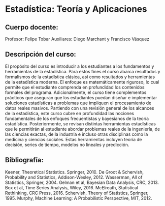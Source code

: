 # Estadística: Teoría y Aplicaciones

## Cuerpo docente:
Profesor: Felipe Tobar
Auxiliares: Diego Marchant y Francisco Vásquez


## Descripción del curso:
El propósito del curso es introducir a los estudiantes a los fundamentos y herramientas de la estadística. Para estos fines el curso abarca resultados y formalismos de la estadística clásica, así como resultados y herramientas de la estadística moderna. El enfoque es matemáticamente riguroso, lo cual permite que el estudiante comprenda en profundidad los contenidos formales del programa. Adicionalmente, el curso tiene complementos prácticos que aseguran que los estudiantes puedan diseñar e implementar soluciones estadísticas a problemas que impliquen el procesamiento de datos reales masivos. Partiendo con una revisión general de los alcances de la estadística, este curso cubre en profundidad las nociones fundamentales de los enfoques frecuentistas y bayesianos de la teoría estadística. Posteriormente, se revisan distintas herramientas estadísticas que le permitirán al estudiante abordar problemas reales de la ingeniería, de las ciencias exactas, de la industria e incluso otras disciplinas como la medicina y ciencias sociales. Estas herramientas incluyen teoría de decisión, series de tiempo, modelos no lineales y predicción.

## Bibliografía:
Keener, Theoretical Statistics. Springer, 2010.
De Groot & Schervish, Probability and Statistics, Addison-Wesley, 2012.
Wasserman, All of Statistics, Springer, 2004.
Gelman et al, Bayesian Data Analysis, CRC, 2013.
Box et al, Time Series Analysis, Wiley, 2016.
McElreath, Statistical Rethinking, CRC Press, 2016.
Schervish, Theory of Statistics, Springer, 1995.
Murphy, Machine Learning: A Probabilistic Perspective, MIT, 2012.
